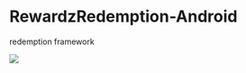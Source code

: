 # RewardzRedemption-Android
redemption framework

[![](https://jitpack.io/v/rewardz/RewardzRedemption-Android.svg)](https://jitpack.io/#rewardz/RewardzRedemption-Android)
